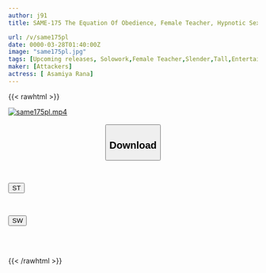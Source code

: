 ```yaml
---
author: j91
title: SAME-175 The Equation Of Obedience, Female Teacher, Hypnotic Sex Slave Training, Rana Asamiya

url: /v/same175pl
date: 0000-03-28T01:40:00Z
image: "same175pl.jpg"
tags: [Upcoming releases, Solowork,Female Teacher,Slender,Tall,Entertainer	]
maker: [Attackers]
actress: [ Asamiya Rana]
---
```



{{< rawhtml >}}

<div class="video" data-videoid="pending_link.html">
    <a href="javascript:;">
        <img src="/v/same175pl/same175pl.jpg" width="WIDTH" height="HEIGHT" alt="same175pl.mp4" loading="lazy">
    </a>
</div>

<script type="text/javascript" src="https://j91.asia/asset/on-demand-pend.js"></script>

<br>
  <link rel="stylesheet" href="https://j91.asia/asset/bs5.css">
  
  <center>
  <button class="btn btn-primary" type="button" data-bs-toggle="collapse" data-bs-target=".multi-collapse" aria-expanded="false" aria-controls="multiCollapseExample1 multiCollapseExample2"><h2>Download</h2></button></center>
</p>
<div class="row">
  <div class="col">
    <div class="collapse multi-collapse" id="multiCollapseExample1">
      <div class="card card-body">
	      	      <br>
<div class="buttons">  
<p><a href="https://j91.asia/pending_link.html" target="_blank"><button class="btn-hover color-3"><i class="fa fa-download"></i> ST</button></a></p></div>
    </div>
  </div>
</div>
  <div class="col">
    <div class="collapse multi-collapse" id="multiCollapseExample2">
      <div class="card card-body">
	      <br>
<div class="buttons">
<p><a href="https://j91.asia/pending_link.html" target="_blank"><button class="btn-hover color-2"><i class="fa fa-download"></i> SW</button></a></p></div>
<br><br>
      </div>
    </div>
  </div>
</div>

{{< /rawhtml >}}